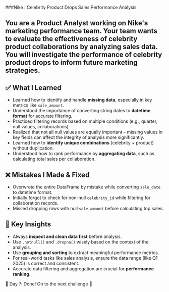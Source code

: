  
###Nike : Celebrity Product Drops Sales Performance Analysis

You are a Product Analyst working on Nike's marketing performance team. Your team wants to evaluate the effectiveness of celebrity product collaborations by analyzing sales data. 
You will investigate the performance of celebrity product drops to inform future marketing strategies.
---

## ✅ What I Learned

- Learned how to identify and handle **missing data**, especially in key metrics like `sale_amount`.
- Understood the importance of converting string dates to **datetime format** for accurate filtering.
- Practiced filtering records based on multiple conditions (e.g., quarter, null values, collaborations).
- Realized that not all null values are equally important – missing values in key fields can affect the integrity of analysis more significantly.
- Learned how to **identify unique combinations** (celebrity + product) without duplication.
- Understood how to rank performance by **aggregating data**, such as calculating total sales per collaboration.

## ❌ Mistakes I Made & Fixed

- Overwrote the entire DataFrame by mistake while converting `sale_date` to datetime format.
- Initially forgot to check for non-null `celebrity_id` while filtering for collaboration records.
- Missed dropping rows with null `sale_amount` before calculating top sales.

## 📌 Key Insights

- Always **inspect and clean data first** before analysis.
- Use `.notnull()` and `.dropna()` wisely based on the context of the analysis.
- Use **grouping and sorting** to extract meaningful performance metrics.
- For real-world tasks like sales analysis, ensure the data range (like Q1 2025) is correct and consistent.
- Accurate data filtering and aggregation are crucial for **performance ranking**.

🏁 Day 7: Done! On to the next challenge 🚀
